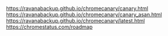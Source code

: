 https://ravanabackup.github.io/chromecanary/canary.html
https://ravanabackup.github.io/chromecanary/canary_asan.html
https://ravanabackup.github.io/chromecanary/latest.html
https://chromestatus.com/roadmap

